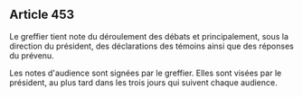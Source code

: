 Article 453
----
Le greffier tient note du déroulement des débats et principalement, sous la
direction du président, des déclarations des témoins ainsi que des réponses du
prévenu.

Les notes d'audience sont signées par le greffier. Elles sont visées par le
président, au plus tard dans les trois jours qui suivent chaque audience.
